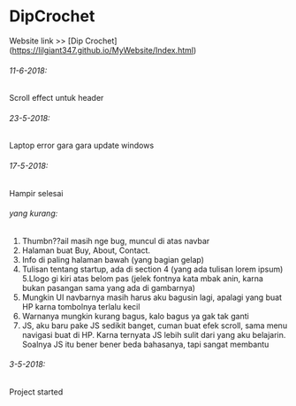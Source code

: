 # DipCrochet

Website link >> [Dip Crochet] (https://lilgiant347.github.io/MyWebsite/Index.html)


###### 11-6-2018:
Scroll effect untuk header

###### 23-5-2018:
Laptop error gara gara update windows

###### 17-5-2018:
Hampir selesai

###### yang kurang:
1. Thumbn??ail masih nge bug, muncul di atas navbar
2. Halaman buat Buy, About, Contact.
3. Info di paling halaman bawah (yang bagian gelap)
4. Tulisan tentang startup, ada di section 4 (yang ada tulisan lorem ipsum)
5.Llogo gi kiri atas belom pas (jelek fontnya kata mbak anin, karna bukan pasangan sama yang ada di gambarnya)
6. Mungkin UI navbarnya masih harus aku bagusin lagi, apalagi yang buat HP karna tombolnya terlalu kecil
7. Warnanya mungkin kurang bagus, kalo bagus ya gak tak ganti
8. JS, aku baru pake JS sedikit banget, cuman buat efek scroll, sama menu navigasi buat di HP. Karna ternyata JS lebih sulit dari yang aku belajarin. Soalnya JS itu bener bener beda bahasanya, tapi sangat membantu

###### 3-5-2018:
Project started